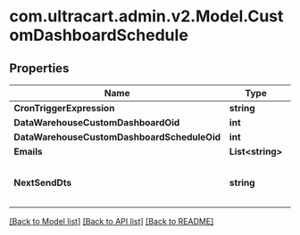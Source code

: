 
# com.ultracart.admin.v2.Model.CustomDashboardSchedule

## Properties

Name | Type | Description | Notes
------------ | ------------- | ------------- | -------------
**CronTriggerExpression** | **string** |  | [optional] 
**DataWarehouseCustomDashboardOid** | **int** |  | [optional] 
**DataWarehouseCustomDashboardScheduleOid** | **int** |  | [optional] 
**Emails** | **List&lt;string&gt;** |  | [optional] 
**NextSendDts** | **string** | Date/time that the next send will occur. | [optional] 

[[Back to Model list]](../README.md#documentation-for-models)
[[Back to API list]](../README.md#documentation-for-api-endpoints)
[[Back to README]](../README.md)

